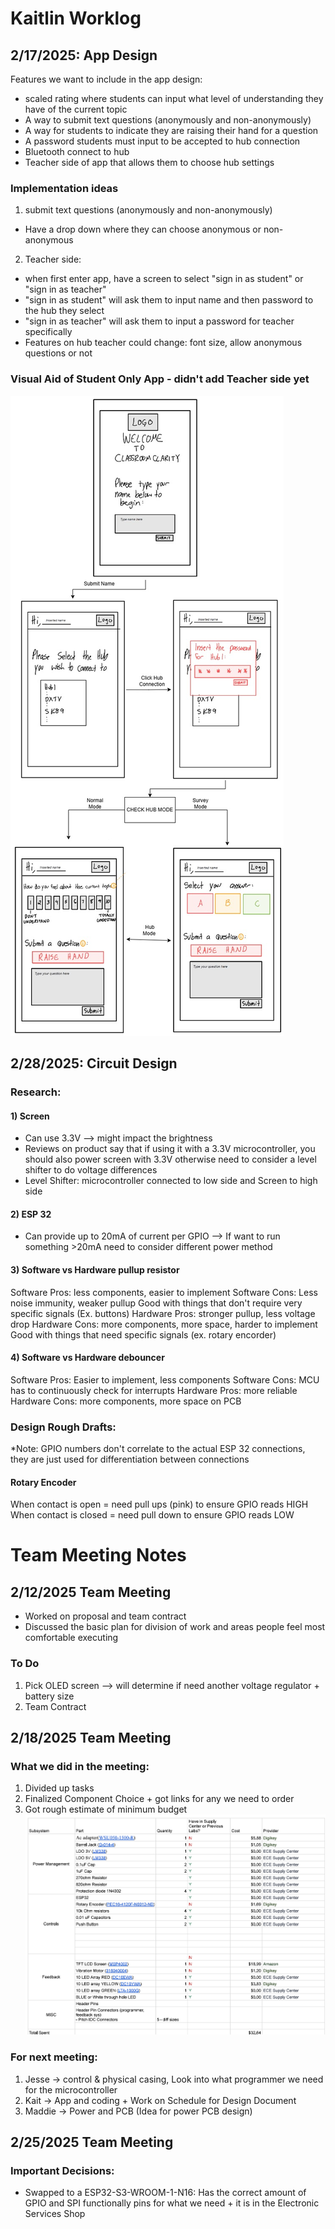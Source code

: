 # Kaitlin Worklog

## 2/17/2025: App Design
Features we want to include in the app design:
- scaled rating where students can input what level of understanding they have of the current topic
- A way to submit text questions (anonymously and non-anonymously)
- A way for students to indicate they are raising their hand for a question
- A password students must input to be accepted to hub connection
- Bluetooth connect to hub
- Teacher side of app that allows them to choose hub settings
### Implementation ideas
1)  submit text questions (anonymously and non-anonymously)
   - Have a drop down where they can choose anonymous or non-anonymous
2) Teacher side:
  - when first enter app, have a screen to select "sign in as student" or "sign in as teacher"
  - "sign in as student" will ask them to input name and then password to the hub they select
  - "sign in as teacher" will ask them to input a password for teacher specifically
  - Features on hub teacher could change: font size, allow anonymous questions or not
### Visual Aid of Student Only App - didn't add Teacher side yet
![Image](https://github.com/Kgo222/ClassroomClarity/blob/main/notebooks/kaitlin/app%20Design%20flow.jpg)

## 2/28/2025: Circuit Design
### Research:
#### 1) Screen
- Can use 3.3V --> might impact the brightness
- Reviews on product say that if using it with a 3.3V microcontroller, you should also power screen with 3.3V otherwise need to consider a level shifter to do voltage differences
- Level Shifter: microcontroller connected to low side and Screen to high side
#### 2) ESP 32
- Can provide up to 20mA of current per GPIO --> If want to run something >20mA need to consider different power method
#### 3) Software vs Hardware pullup resistor
Software Pros: less components, easier to implement
Software Cons: Less noise immunity, weaker pullup 
Good with things that don't require very specific signals (Ex. buttons)
Hardware Pros: stronger pullup, less voltage drop
Hardware Cons: more components, more space, harder to implement
Good with things that need specific signals (ex. rotary encorder)
#### 4) Software vs Hardware debouncer
Software Pros: Easier to implement, less components
Software Cons: MCU has to continuously check for interrupts
Hardware Pros: more reliable
Hardware Cons: more components, more space on PCB
### Design Rough Drafts:
*Note: GPIO numbers don't correlate to the actual ESP 32 connections, they are just used for differentiation between connections
#### Rotary Encoder
When contact is open = need pull ups (pink) to ensure GPIO reads HIGH
When contact is closed = need pull down to ensure GPIO reads LOW

# Team Meeting Notes
## 2/12/2025 Team Meeting
- Worked on proposal and team contract
- Discussed the basic plan for division of work and areas people feel most comfortable executing 
### To Do
1. Pick OLED screen --> will determine if need another voltage regulator + battery size
2. Team Contract

## 2/18/2025 Team Meeting
### What we did in the meeting: 
1. Divided up tasks
2. Finalized Component Choice + got links for any we need to order
4. Got rough estimate of minimum budget
![Image](https://github.com/Kgo222/ClassroomClarity/blob/main/notebooks/kaitlin/ComponentList.png)
### For next meeting:
1. Jesse →  control & physical casing, Look into what programmer we need for the microcontroller
2. Kait → App and coding + Work on Schedule for Design Document
3. Maddie → Power and PCB (Idea for power PCB design) 

## 2/25/2025 Team Meeting
### Important Decisions:
- Swapped to a ESP32-S3-WROOM-1-N16: Has the correct amount of GPIO and SPI functionally pins for what we need + it is in the Electronic Services Shop
